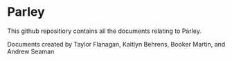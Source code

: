 # Parley

This github repositiory contains all the documents relating to Parley.

Documents created by Taylor Flanagan, Kaitlyn Behrens, Booker Martin, and Andrew Seaman
